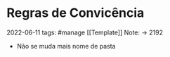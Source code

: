 # Regras de Convicência
2022-06-11
tags:  #manage [[Template]] 
Note: → 2192

* Não se muda mais nome de pasta


